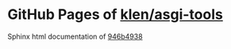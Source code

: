 GitHub Pages of [klen/asgi-tools](https://github.com/klen/asgi-tools.git)
===
Sphinx html documentation of [946b4938](https://github.com/klen/asgi-tools/tree/946b4938061495a1f88e2447a78e0983d35908ab)

